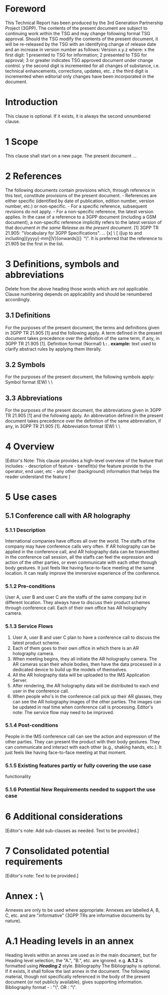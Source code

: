 # Foreword
This Technical Report has been produced by the 3rd Generation Partnership
Project (3GPP).
The contents of the present document are subject to continuing work within the
TSG and may change following formal TSG approval. Should the TSG modify the
contents of the present document, it will be re-released by the TSG with an
identifying change of release date and an increase in version number as
follows:
Version x.y.z
where:
x the first digit:
1 presented to TSG for information;
2 presented to TSG for approval;
3 or greater indicates TSG approved document under change control.
y the second digit is incremented for all changes of substance, i.e. technical
enhancements, corrections, updates, etc.
z the third digit is incremented when editorial only changes have been
incorporated in the document.
# Introduction
This clause is optional. If it exists, it is always the second unnumbered
clause.
# 1 Scope
This clause shall start on a new page.
The present document ...
# 2 References
The following documents contain provisions which, through reference in this
text, constitute provisions of the present document.
\- References are either specific (identified by date of publication, edition
number, version number, etc.) or non‑specific.
\- For a specific reference, subsequent revisions do not apply.
\- For a non-specific reference, the latest version applies. In the case of a
reference to a 3GPP document (including a GSM document), a non-specific
reference implicitly refers to the latest version of that document _in the
same Release as the present document_.
[1] 3GPP TR 21.905: \"Vocabulary for 3GPP Specifications\".
...
[x] \ \[ ([up to and
including]{yyyy[-mm]\|V\}[onwards])]: \"\\".
It is preferred that the reference to 21.905 be the first in the list.
# 3 Definitions, symbols and abbreviations
Delete from the above heading those words which are not applicable.
Clause numbering depends on applicability and should be renumbered
accordingly.
## 3.1 Definitions
For the purposes of the present document, the terms and definitions given in
3GPP TR 21.905 [1] and the following apply. A term defined in the present
document takes precedence over the definition of the same term, if any, in
3GPP TR 21.905 [1].
Definition format (Normal)
**\ :** \.
**example:** text used to clarify abstract rules by applying them literally.
## 3.2 Symbols
For the purposes of the present document, the following symbols apply:
Symbol format (EW)
\ \
## 3.3 Abbreviations
For the purposes of the present document, the abbreviations given in 3GPP TR
21.905 [1] and the following apply. An abbreviation defined in the present
document takes precedence over the definition of the same abbreviation, if
any, in 3GPP TR 21.905 [1].
Abbreviation format (EW)
\ \
# 4 Overview
[Editor's Note: This clause provides a high-level overview of the feature that
includes:
\- description of feature
\- benefit(s) the feature provide to the operator, end user, etc
\- any other (background) information that helps the reader understand the
feature
]
# 5 Use cases
## 5.1 Conference call with AR holography
### 5.1.1 Description
International companies have offices all over the world. The staffs of the
company may have conference calls very often. If AR holography can be applied
in the conference call, and AR holography data can be transmitted in the
conference call session, all the staffs can feel the expression and action of
the other parties, or even communicate with each other through body gestures.
It just feels like having face-to-face meeting at the same location. It can
really improve the immersive experience of the conference.
### 5.1.2 Pre-conditions
User A, user B and user C are the staffs of the same company but in different
location. They always have to discuss their product schemes through conference
call. Each of their own office has AR holography camera.
### 5.1.3 Service Flows
  1. User A, user B and user C plan to have a conference call to discuss the latest product scheme.
  2. Each of them goes to their own office in which there is an AR holography camera.
  3. When meeting begins, they all initiate the AR holography camera. The AR cameras scan their whole bodies, then have the data processed in a dedicated device to build up the models of themselves.
  4. All the AR holography data will be uploaded to the IMS Application Server.
  5. After rendering, the AR holography data will be distributed to each end user in the conference call.
  6. When people who's in the conference call pick up their AR glasses, they can see the AR holography images of the other parties. The images can be updated in real time when conference call is processing.
Editor's note: The service flow may need to be improved.
### 5.1.4 Post-conditions
People in the IMS conference call can see the action and expression of the
other parties. They can present the product with their body gestures. They can
communicate and interact with each other (e.g., shaking hands, etc.). It just
feels like having face-to-face meeting at that moment.
### 5.1.5 Existing features partly or fully covering the use case
functionality
### 5.1.6 Potential New Requirements needed to support the use case
# 6 Additional considerations
[Editor's note: Add sub-clauses as needed. Text to be provided.]
# 7 Consolidated potential requirements
[Editor's note: Text to be provided.]
# Annex \: \
Annexes are only to be used where appropriate:
Annexes are labelled A, B, C, etc. and are \"informative\" (3GPP TRs are
informative documents by nature).
# A.1 Heading levels in an annex
Heading levels within an annex are used as in the main document, but for
Heading level selection, the \"A.\", \"B.\", etc. are ignored. e.g. **A.1.2**
is formatted using **_Heading 2_** style.
Bibliography
The Bibliography is optional. If it exists, it shall follow the last annex in
the document.
The following material, though not specifically referenced in the body of the
present document (or not publicly available), gives supporting information.
Bibliography format
\- \: \"\\".
OR
\: \"\\".
#